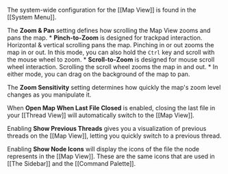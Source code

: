 The system-wide configuration for the [[Map View]] is found in the [[System Menu]].

The **Zoom & Pan** setting defines how scrolling the Map View zooms and pans the map.
	* __Pinch-to-Zoom__ is designed for trackpad interaction. Horizontal & vertical scrolling pans the map. Pinching in or out zooms the map in or out. In this mode, you can also hold the `Ctrl` key and scroll with the mouse wheel to zoom.
	* __Scroll-to-Zoom__ is designed for mouse scroll wheel interaction. Scrolling the scroll wheel zooms the map in and out.
	* In either mode, you can drag on the background of the map to pan.

The __Zoom Sensitivity__ setting determines how quickly the map's zoom level changes as you manipulate it.

When **Open Map When Last File Closed** is enabled, closing the last file in your [[Thread View]] will automatically switch to the [[Map View]].

Enabling **Show Previous Threads** gives you a visualization of previous threads on the [[Map View]], letting you quickly switch to a previous thread.

Enabling **Show Node Icons** will display the icons of the file the node represents in the [[Map View]]. These are the same icons that are used in [[The Sidebar]] and the [[Command Palette]].